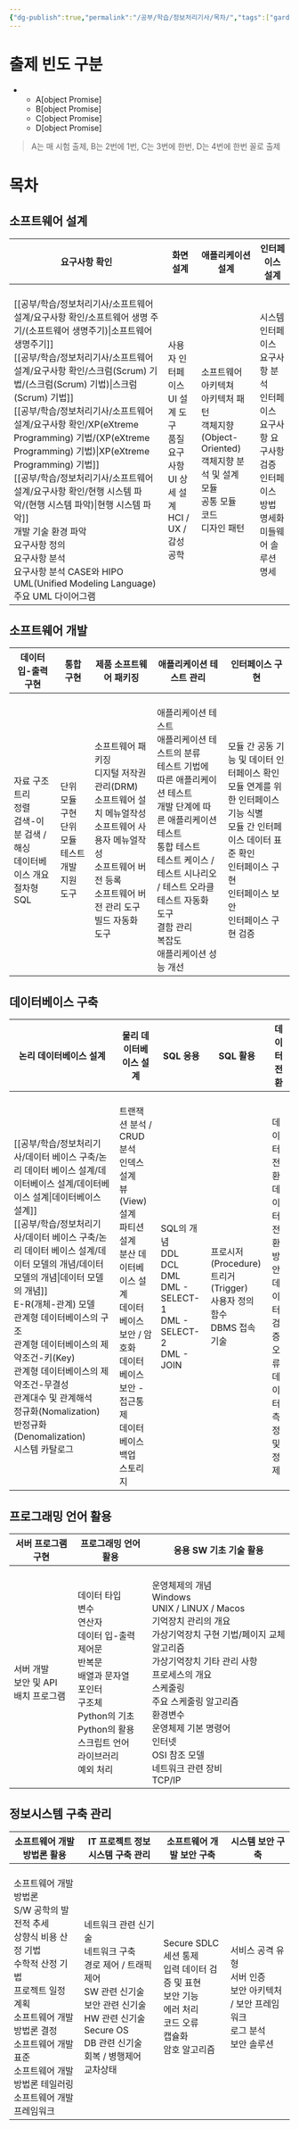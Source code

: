 ```yaml
---
{"dg-publish":true,"permalink":"/공부/학습/정보처리기사/목차/","tags":["gardenEntry"]}
---
```


# 출제 빈도 구분
- 
	- A[object Promise]
	- B[object Promise]
	 - C[object Promise]
	 - D[object Promise]


> A는 매 시험 출제, B는 2번에 1번, C는 3번에 한번, D는 4번에 한번 꼴로 출제

# 목차
## 소프트웨어 설계

| 요구사항 확인                                                                                                                                                                                                                                                                                     | 화면 설계                                                               | 애플리케이션 설계                                                                                         | 인터페이스 설계                                                               |
| ------------------------------------------------------------------------------------------------------------------------------------------------------------------------------------------------------------------------------------------------------------------------------------------- | ------------------------------------------------------------------- | ------------------------------------------------------------------------------------------------- | ---------------------------------------------------------------------- |
| <br> [[공부/학습/정보처리기사/소프트웨어설계/요구사항 확인/소프트웨어 생명 주기/(소프트웨어 생명주기)\|소프트웨어 생명주기]]<br> [[공부/학습/정보처리기사/소프트웨어설계/요구사항 확인/스크럼(Scrum) 기법/(스크럼(Scrum) 기법)\|스크럼(Scrum) 기법]]<br> [[공부/학습/정보처리기사/소프트웨어설계/요구사항 확인/XP(eXtreme Programming) 기법/(XP(eXtreme Programming) 기법)\|XP(eXtreme Programming) 기법]]<br> [[공부/학습/정보처리기사/소프트웨어설계/요구사항 확인/현행 시스템 파악/(현행 시스템 파악)\|현행 시스템 파악]]<br> 개발 기술 환경 파악<br> 요구사항 정의<br> 요구사항 분석<br> 요구사항 분석 CASE와 HIPO<br> UML(Unified Modeling Language)<br> 주요 UML 다이어그램 | <br>사용자 인터페이스<br>UI 설계 도구<br>품질 요구사항<br>UI 상세 설계<br>HCI / UX / 감성공학 | <br>소프트웨어 아키텍쳐<br>아키텍처 패턴<br>객체지향(Object-Oriented)<br>객체지향 분석 및 설계<br>모듈<br>공통 모듈<br>코드<br>디자인 패턴 | 시스템 인터페이스 요구사항 분석<br>인터페이스 요구사항 요구사항 검증<br>인터페이스 방법 명세화<br>미들웨어 솔루션 명세 |



## 소프트웨어 개발

| 데이터 입-출력 구현                                                    | 통합 구현                                 | 제품 소프트웨어 패키징                                                                                                        | 애플리케이션 테스트 관리                                                                                                                                                             | 인터페이스 구현                                                                                                              |
| -------------------------------------------------------------- | ------------------------------------- | ------------------------------------------------------------------------------------------------------------------- | ------------------------------------------------------------------------------------------------------------------------------------------------------------------------- | --------------------------------------------------------------------------------------------------------------------- |
| <br>자료 구조<br>트리<br>정렬<br>검색-이분 검색 / 해싱<br>데이터베이스 개요<br>절차형 SQL | <br>단위 모듈 구현<br>단위 모듈 테스트<br>개발 지원 도구 | <br>소프트웨어 패키징<br>디지털 저작권 관리(DRM)<br>소프트웨어 설치 메뉴얼작성<br>소프트웨어 사용자 메뉴얼작성<br>소프트웨어 버전 등록<br>소프트웨어 버전 관리 도구<br>빌드 자동화 도구 | <br>애플리케이션 테스트<br>애플리케이션 테스트의 분류<br>테스트 기법에 따른 애플리케이션 테스트<br>개발 단계에 따른 애플리케이션 테스트<br>통합 테스트<br>테스트 케이스 / 테스트 시나리오 / 테스트 오라클<br>테스트 자동화 도구<br>결함 관리<br>복잡도<br>애플리케이션 성능 개선 | <br>모듈 간 공동 기능 및 데이터 인터페이스 확인<br>모듈 연계를 위한 인터페이스 기능 식별<br>모듈 간 인터페이스 데이터 표준 확인<br>인터페이스 구현<br>인터페이스 보안<br>인터페이스 구현 검증 |
## 데이터베이스 구축

| 논리 데이터베이스 설계                                                                                                                                                                                      | 물리 데이터베이스 설계                                                                                                                        | SQL 응용                                                                                 | SQL 활용                                                         | 데이터 전환                                              |
| ------------------------------------------------------------------------------------------------------------------------------------------------------------------------------------------------- | ----------------------------------------------------------------------------------------------------------------------------------- | -------------------------------------------------------------------------------------- | -------------------------------------------------------------- | --------------------------------------------------- |
| <br>[[공부/학습/정보처리기사/데이터 베이스 구축/논리 데이터 베이스 설계/데이터베이스 설계/데이터베이스 설계\|데이터베이스 설계]]<br>[[공부/학습/정보처리기사/데이터 베이스 구축/논리 데이터 베이스 설계/데이터 모델의 개념/데이터 모델의 개념\|데이터 모델의 개념]]<br>E-R(개체-관계) 모델<br>관계형 데이터베이스의 구조<br>관계형 데이터베이스의 제약조건-키(Key)<br>관계형 데이터베이스의 제약조건-무결성<br>관계대수 및 관계해석<br>정규화(Nomalization)<br>반정규화(Denomalization)<br>시스템 카탈로그 | <br>트랜잭션 분석 / CRUD 분석<br>인덱스 설계<br>뷰(View) 설계<br>파티션 설계<br>분산 데이터베이스 설계<br>데이터베이스 보안 / 암호화<br>데이터베이스 보안 - 접근통제<br>데이터베이스 백업<br>스토리지 | <br>SQL의 개념<br>DDL<br>DCL<br>DML<br>DML - SELECT-1<br>DML - SELECT-2<br>DML - JOIN<br> | <br>프로시저(Procedure)<br>트리거(Trigger)<br>사용자 정의 함수<br>DBMS 접속 기술 | <br>데이터 전환<br>데이터 전환 방안<br>데이터 검증<br>오류 데이터 측정 및 정제 |
## 프로그래밍 언어 활용

| 서버 프로그램 구현                       | 프로그래밍 언어 활용                                                                                                                         | 응용 SW 기초 기술 활용                                                                                                                                                                                                       |
| -------------------------------- | ----------------------------------------------------------------------------------------------------------------------------------- | -------------------------------------------------------------------------------------------------------------------------------------------------------------------------------------------------------------------- |
| <br>서버 개발<br>보안 및 API<br>배치 프로그램 | <br>데이터 타입<br>변수<br>연산자<br>데이터 입-출력<br>제어문<br>반복문<br>배열과 문자열<br>포인터<br>구조체<br>Python의 기초<br>Python의 활용<br>스크립트 언어<br>라이브러리<br>예외 처리 | <br>운영체제의 개념<br>Windows<br>UNIX / LINUX / Macos<br>기억장치 관리의 개요<br>가상기억장치 구현 기법/페이지 교체 알고리즘<br>가상기억장치 기타 관리 사항<br>프로세스의 개요<br>스케줄링<br>주요 스케줄링 알고리즘<br>환경변수<br>운영체제 기본 명령어<br>인터넷<br>OSI 참조 모델<br>네트워크 관련 장비<br>TCP/IP |
## 정보시스템  구축 관리

| 소프트웨어 개발 방법론 활용                                                                                                                                        | IT 프로젝트 정보 시스템 구축 관리                                                                                                               | 소프트웨어 개발 보안 구축                                                                          | 시스템 보안 구축                                                       |
| ------------------------------------------------------------------------------------------------------------------------------------------------------ | ---------------------------------------------------------------------------------------------------------------------------------- | --------------------------------------------------------------------------------------- | --------------------------------------------------------------- |
| <br>소프트웨어 개발 방법론<br>S/W 공학의 발전적 추세<br>상향식 비용 산정 기법<br>수학적 산정 기법<br>프로젝트 일정 계획<br>소프트웨어 개발 방법론 결정<br>소프트웨어 개발 표준<br>소프트웨어 개발 방법론 테일러링<br>소프트웨어 개발 프레임워크 | <br>네트워크 관련 신기술<br>네트워크 구축<br>경로 제어 / 트래픽 제어<br>SW 관련 신기술<br>보안 관련 신기술<br>HW 관련 신기술<br>Secure OS<br>DB 관련 신기술<br>회복 / 병행제어<br>교차상태 | <br>Secure SDLC<br>세션 통제<br>입력 데이터 검증 및 표현<br>보안 기능<br>에러 처리<br>코드 오류<br>캡슐화<br>암호 알고리즘 | <br>서비스 공격 유형<br>서버 인증<br>보안 아키텍처 / 보안 프레임워크<br>로그 분석<br>보안 솔루션 |

